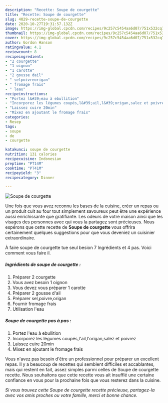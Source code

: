 ```yaml
---
description: "Recette: Soupe de courgette"
title: "Recette: Soupe de courgette"
slug: 4029-recette-soupe-de-courgette
date: 2020-10-27T19:31:57.132Z
image: https://img-global.cpcdn.com/recipes/9c257c5454aa6d07/751x532cq70/soupe-de-courgette-photo-principale-de-la-recette.jpg
thumbnail: https://img-global.cpcdn.com/recipes/9c257c5454aa6d07/751x532cq70/soupe-de-courgette-photo-principale-de-la-recette.jpg
cover: https://img-global.cpcdn.com/recipes/9c257c5454aa6d07/751x532cq70/soupe-de-courgette-photo-principale-de-la-recette.jpg
author: Gordon Hanson
ratingvalue: 4.1
reviewcount: 8
recipeingredient:
- "2 courgette"
- "1 oignon"
- "1 carotte"
- "2 gousse dail"
- " selpoivreorigan"
- " fromage frais"
- " leau"
recipeinstructions:
- "Portez l&#39;eau à ebullition"
- "Incorporez les légumes coupés,l&#39;ail,l&#39;origan,salez et poivrez"
- "Laissez cuire 20min"
- "Mixez en ajoutant le fromage frais"
categories:
- Resep
tags:
- soupe
- de
- courgette

katakunci: soupe de courgette 
nutrition: 131 calories
recipecuisine: Indonesian
preptime: "PT14M"
cooktime: "PT41M"
recipeyield: "3"
recipecategory: Dinner

---
```



![Soupe de courgette](https://img-global.cpcdn.com/recipes/9c257c5454aa6d07/751x532cq70/soupe-de-courgette-photo-principale-de-la-recette.jpg)

Une fois que vous avez reconnu les bases de la cuisine, créer un repas ou un produit cuit au four tout simplement savoureux peut être une expérience aussi enrichissante que gratifiante. Les odeurs de votre maison ainsi que les visages des personnes avec qui vous la partagez sont précieuses. Nous espérons que cette recette de <strong> Soupe de courgette </strong> vous offrira certainement quelques suggestions pour que vous deveniez un cuisinier extraordinaire.

<!--inarticleads1-->

À faire soupe de courgette tue seul besion 7 Ingrédients et 4 pas. Voici comment vous faire il.

##### Ingrédients de soupe de courgette :

1. Préparer 2 courgette
1. Vous avez besoin 1 oignon
1. Vous devez vous préparer 1 carotte
1. Préparer 2 gousse d&#39;ail
1. Préparer  sel,poivre,origan
1. Fournir  fromage frais
1. Utilisation  l&#39;eau




<!--inarticleads2-->

##### Soupe de courgette pas à pas :

1. Portez l&#39;eau à ebullition
1. Incorporez les légumes coupés,l&#39;ail,l&#39;origan,salez et poivrez
1. Laissez cuire 20min
1. Mixez en ajoutant le fromage frais




<!--inarticleads1-->

<p>
Vous n'avez pas besoin d'être un professionnel pour préparer un excellent repas. Il y a beaucoup de recettes qui semblent difficiles et accablantes, mais qui restent en fait, assez simples parmi celles de Soupe de courgette recette. Nous souhaitons que cette recette vous ait insufflé une certaine confiance en vous pour la prochaine fois que vous resterez dans la cuisine.
</p>

<p>
<i>Si vous trouvez cette Soupe de courgette recette précieuse, partagez-la avec vos amis proches ou votre famille, merci et bonne chance.</i>
</p>
